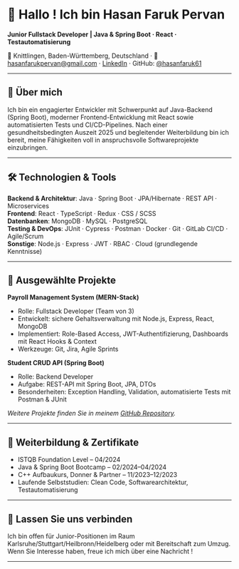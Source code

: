 # 👋 Hallo ! Ich bin Hasan Faruk Pervan  
**Junior Fullstack Developer | Java & Spring Boot · React · Testautomatisierung**

📍 Knittlingen, Baden-Württemberg, Deutschland · 💌 hasanfarukpervan@gmail.com · [LinkedIn](https://www.linkedin.com/in/hasan-faruk-pervan-81545615b) · GitHub: [@hasanfaruk61](https://github.com/hasanfaruk61)

---

## 🎯 Über mich  
Ich bin ein engagierter Entwickler mit Schwerpunkt auf Java-Backend (Spring Boot), moderner Frontend-Entwicklung mit React sowie automatisierten Tests und CI/CD-Pipelines. Nach einer gesundheitsbedingten Auszeit 2025 und begleitender Weiterbildung bin ich bereit, meine Fähigkeiten voll in anspruchsvolle Softwareprojekte einzubringen.

---

## 🛠 Technologien & Tools  
**Backend & Architektur**: Java · Spring Boot · JPA/Hibernate · REST API · Microservices  
**Frontend**: React · TypeScript · Redux · CSS / SCSS  
**Datenbanken**: MongoDB · MySQL · PostgreSQL  
**Testing & DevOps**: JUnit · Cypress · Postman · Docker · Git · GitLab CI/CD · Agile/Scrum  
**Sonstige**: Node.js · Express · JWT · RBAC · Cloud (grundlegende Kenntnisse)  

---

## 🚀 Ausgewählte Projekte  
**Payroll Management System (MERN-Stack)**  
- Rolle: Fullstack Developer (Team von 3)  
- Entwickelt: sichere Gehaltsverwaltung mit Node.js, Express, React, MongoDB  
- Implementiert: Role-Based Access, JWT-Authentifizierung, Dashboards mit React Hooks & Context  
- Werkzeuge: Git, Jira, Agile Sprints  

**Student CRUD API (Spring Boot)**  
- Rolle: Backend Developer  
- Aufgabe: REST-API mit Spring Boot, JPA, DTOs  
- Besonderheiten: Exception Handling, Validation, automatisierte Tests mit Postman & JUnit  

*Weitere Projekte finden Sie in meinem [GitHub Repository](https://github.com/hasanfaruk61?tab=repositories).*

---

## 📘 Weiterbildung & Zertifikate  
- ISTQB Foundation Level – 04/2024  
- Java & Spring Boot Bootcamp – 02/2024–04/2024  
- C++ Aufbaukurs, Donner & Partner – 11/2023–12/2023  
- Laufende Selbststudien: Clean Code, Softwarearchitektur, Testautomatisierung  

---

## 💬 Lassen Sie uns verbinden  
Ich bin offen für Junior-Positionen im Raum Karlsruhe/Stuttgart/Heilbronn/Heidelberg oder mit Bereitschaft zum Umzug.  
Wenn Sie Interesse haben, freue ich mich über eine Nachricht !

---
